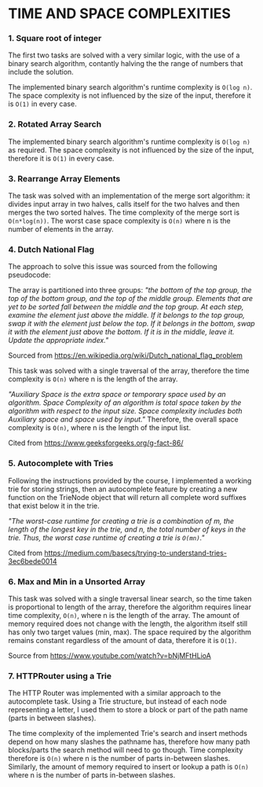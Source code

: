 # TIME AND SPACE COMPLEXITIES

### 1. Square root of integer

The first two tasks are solved with a very similar logic, with the use of a binary search algorithm, contantly halving the the range of numbers that include the solution.

The implemented binary search algorithm's runtime complexity is `O(log n)`.
The space complexity is not influenced by the size of the input, therefore it is `O(1)` in every case.

### 2. Rotated Array Search

The implemented binary search algorithm's runtime complexity is `O(log n)` as required.
The space complexity is not influenced by the size of the input, therefore it is `O(1)` in every case.

### 3. Rearrange Array Elements

The task was solved with an implementation of the merge sort algorithm: it divides input array in two halves, calls itself for the two halves and then merges the two sorted halves.
The time complexity of the merge sort is `O(n*log(n))`.
The worst case space complexity is `O(n)` where n is the number of elements in the array.

### 4. Dutch National Flag

The approach to solve this issue was sourced from the following pseudocode:

The array is partitioned into three groups: *"the bottom of the top group, the top of the bottom group, and the top of the middle group. Elements that are yet to be sorted fall between the middle and the top group. At each step, examine the element just above the middle. If it belongs to the top group, swap it with the element just below the top. If it belongs in the bottom, swap it with the element just above the bottom. If it is in the middle, leave it. Update the appropriate index."*

Sourced from https://en.wikipedia.org/wiki/Dutch_national_flag_problem

This task was solved with a single traversal of the array, therefore the time complexity is `O(n)` where n is the length of the array. 

*"Auxiliary Space is the extra space or temporary space used by an algorithm.
Space Complexity of an algorithm is total space taken by the algorithm with respect to the input size. Space complexity includes both Auxiliary space and space used by input."*
Therefore, the overall space complexity is `O(n)`, where n is the length of the input list.

Cited from https://www.geeksforgeeks.org/g-fact-86/

### 5. Autocomplete with Tries

Following the instructions provided by the course, I implemented a working trie for storing strings, then an autocomplete feature by creating a new function on the TrieNode object that will return all complete word suffixes that exist below it in the trie.

*"The worst-case runtime for creating a trie is a combination of m, the length of the longest key in the trie, and n, the total number of keys in the trie. Thus, the worst case runtime of creating a trie is `O(mn)`."*

Cited from https://medium.com/basecs/trying-to-understand-tries-3ec6bede0014

### 6. Max and Min in a Unsorted Array

This task was solved with a single traversal linear search, so the time taken is proportional to length of the array, therefore the algorithm requires linear time complexity, `O(n)`, where n is the length of the array.
The amount of memory required does not change with the length, the algorithm itself still has only two target values (min, max). The space required by the algorithm remains constant regardless of the amount of data, therefore it is `O(1)`.

Source from https://www.youtube.com/watch?v=bNjMFtHLioA

### 7. HTTPRouter using a Trie

The HTTP Router was implemented with a similar approach to the autocomplete task. Using a Trie structure, but instead of each node representing a letter, I used them to store a block or part of the path name (parts in between slashes).

The time complexity of the implemented Trie's search and insert methods depend on how many slashes the pathname has, therefore how many path blocks/parts the search method will need to go though. Time complexity therefore is `O(n)` where n is the number of parts in-between slashes. 
Similarly, the amount of memory required to insert or lookup a path is `O(n)` where n is the number of parts in-between slashes. 